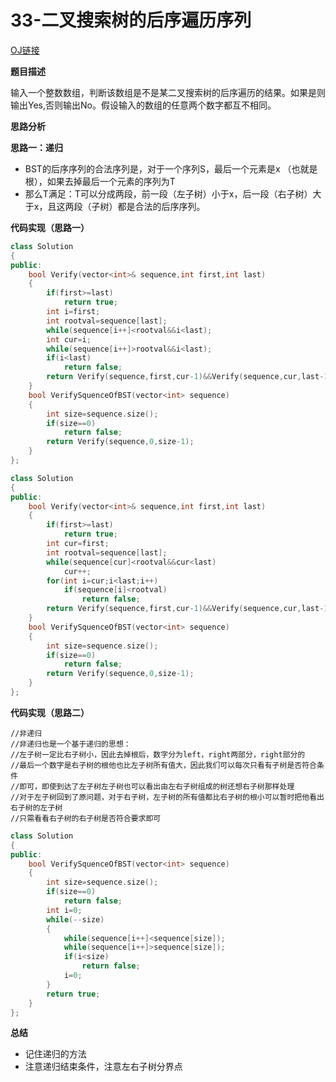 # 33-二叉搜索树的后序遍历序列

[OJ链接](https://www.nowcoder.com/practice/a861533d45854474ac791d90e447bafd?tpId=13&tqId=11176&tPage=2&rp=1&ru=%2Fta%2Fcoding-interviews&qru=%2Fta%2Fcoding-interviews%2Fquestion-ranking)

**题目描述**

输入一个整数数组，判断该数组是不是某二叉搜索树的后序遍历的结果。如果是则输出Yes,否则输出No。假设输入的数组的任意两个数字都互不相同。

**思路分析**

**思路一：递归** 

* BST的后序序列的合法序列是，对于一个序列S，最后一个元素是x （也就是根），如果去掉最后一个元素的序列为T
* 那么T满足：T可以分成两段，前一段（左子树）小于x，后一段（右子树）大于x，且这两段（子树）都是合法的后序序列。

**代码实现（思路一）**

```c++
class Solution
{
public:
    bool Verify(vector<int>& sequence,int first,int last)
    {
        if(first>=last)
            return true;
        int i=first;
        int rootval=sequence[last];
        while(sequence[i++]<rootval&&i<last);
        int cur=i;
        while(sequence[i++]>rootval&&i<last);
        if(i<last)
            return false;
        return Verify(sequence,first,cur-1)&&Verify(sequence,cur,last-1);
    }
    bool VerifySquenceOfBST(vector<int> sequence)
    {
        int size=sequence.size();
        if(size==0)
            return false;
        return Verify(sequence,0,size-1);
    }
};
```

```c++
class Solution
{
public:
    bool Verify(vector<int>& sequence,int first,int last)
    {
        if(first>=last)
            return true;
        int cur=first;
        int rootval=sequence[last];
        while(sequence[cur]<rootval&&cur<last)
            cur++;
        for(int i=cur;i<last;i++)
            if(sequence[i]<rootval)
                return false;
        return Verify(sequence,first,cur-1)&&Verify(sequence,cur,last-1);
    }
    bool VerifySquenceOfBST(vector<int> sequence)
    {
        int size=sequence.size();
        if(size==0)
            return false;
        return Verify(sequence,0,size-1);
    }
};
```

**代码实现（思路二）**

```
//非递归 
//非递归也是一个基于递归的思想：
//左子树一定比右子树小，因此去掉根后，数字分为left，right两部分，right部分的
//最后一个数字是右子树的根他也比左子树所有值大，因此我们可以每次只看有子树是否符合条件
//即可，即使到达了左子树左子树也可以看出由左右子树组成的树还想右子树那样处理
//对于左子树回到了原问题，对于右子树，左子树的所有值都比右子树的根小可以暂时把他看出右子树的左子树
//只需看看右子树的右子树是否符合要求即可
```

```c++
class Solution 
{
public:
    bool VerifySquenceOfBST(vector<int> sequence) 
    {
        int size=sequence.size();
        if(size==0)
            return false;
        int i=0;
        while(--size)
        {
            while(sequence[i++]<sequence[size]);
            while(sequence[i++]>sequence[size]);
            if(i<size)
                return false;
            i=0;
        }
        return true;
    }
};
```

**总结**

* 记住递归的方法
* 注意递归结束条件，注意左右子树分界点



